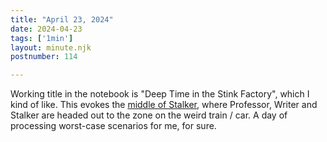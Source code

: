 ```yaml
---
title: "April 23, 2024"
date: 2024-04-23
tags: ['1min']
layout: minute.njk
postnumber: 114

---
```


Working title in the notebook is "Deep Time in the Stink Factory", which I kind of like. This evokes the [middle of Stalker](https://youtu.be/Q3hBLv-HLEc?t=2198), where Professor, Writer and Stalker are headed out to the zone on the weird train / car. A day of processing worst-case scenarios for me, for sure.  